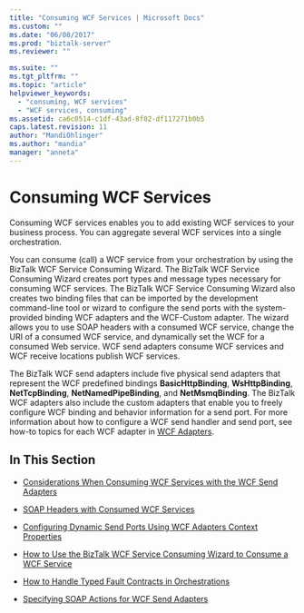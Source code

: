 ```yaml
---
title: "Consuming WCF Services | Microsoft Docs"
ms.custom: ""
ms.date: "06/08/2017"
ms.prod: "biztalk-server"
ms.reviewer: ""

ms.suite: ""
ms.tgt_pltfrm: ""
ms.topic: "article"
helpviewer_keywords: 
  - "consuming, WCF services"
  - "WCF services, consuming"
ms.assetid: ca6c0514-c1df-43ad-8f02-df117271b0b5
caps.latest.revision: 11
author: "MandiOhlinger"
ms.author: "mandia"
manager: "anneta"
---
```

# Consuming WCF Services
Consuming WCF services enables you to add existing WCF services to your business process. You can aggregate several WCF services into a single orchestration.  
  
 You can consume (call) a WCF service from your orchestration by using the BizTalk WCF Service Consuming Wizard. The BizTalk WCF Service Consuming Wizard creates port types and message types necessary for consuming WCF services. The BizTalk WCF Service Consuming Wizard also creates two binding files that can be imported by the development command-line tool or wizard to configure the send ports with the system-provided binding WCF adapters and the WCF-Custom adapter. The wizard allows you to use SOAP headers with a consumed WCF service, change the URI of a consumed WCF service, and dynamically set the WCF for a consumed Web service. WCF send adapters consume WCF services and WCF receive locations publish WCF services.  
  
 The BizTalk WCF send adapters include five physical send adapters that represent the WCF predefined bindings **BasicHttpBinding**, **WsHttpBinding**, **NetTcpBinding**, **NetNamedPipeBinding**, and **NetMsmqBinding**. The BizTalk WCF adapters also include the custom adapters that enable you to freely configure WCF binding and behavior information for a send port. For more information about how to configure a WCF send handler and send port, see how-to topics for each WCF adapter in [WCF Adapters](../core/wcf-adapters.md).  
  
## In This Section  
  
-   [Considerations When Consuming WCF Services with the WCF Send Adapters](../core/considerations-when-consuming-wcf-services-with-the-wcf-send-adapters.md)  
  
-   [SOAP Headers with Consumed WCF Services](../core/soap-headers-with-consumed-wcf-services.md)  
  
-   [Configuring Dynamic Send Ports Using WCF Adapters Context Properties](../core/configuring-dynamic-send-ports-using-wcf-adapters-context-properties.md)  
  
-   [How to Use the BizTalk WCF Service Consuming Wizard to Consume a WCF Service](../core/how-to-use-the-biztalk-wcf-service-consuming-wizard-to-consume-a-wcf-service.md)  
  
-   [How to Handle Typed Fault Contracts in Orchestrations](../core/how-to-handle-typed-fault-contracts-in-orchestrations.md)  
  
-   [Specifying SOAP Actions for WCF Send Adapters](../core/specifying-soap-actions-for-wcf-send-adapters.md)